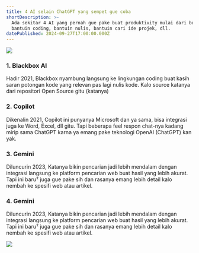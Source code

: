 ```yaml
---
title: 4 AI selain ChatGPT yang sempet gue coba
shortDescription: >-
  Ada sekitar 4 AI yang pernah gue pake buat produktivity mulai dari buat
  bantuin coding, bantuin nulis, bantuin cari ide projek, dll.
datePublished: 2024-09-27T17:00:00.000Z
---
```


![](/post/Post-10-1.jpg)

### 1. Blackbox AI

Hadir 2021, Blackbox nyambung langsung ke lingkungan coding buat kasih saran potongan kode yang relevan pas lagi nulis kode. Kalo source katanya dari repositori Open Source gitu (katanya)

### 2. Copilot

Dikenalin 2021, Copilot ini punyanya Microsoft dan ya sama, bisa integrasi  juga ke Word, Excel, dll gitu. Tapi beberapa feel respon chat-nya kadang mirip sama ChatGPT karna ya emang pake teknologi OpenAI (ChatGPT) kan yak.

### 3. Gemini

Diluncurin 2023, Katanya bikin pencarian jadi lebih mendalam dengan integrasi langsung ke platform pencarian web buat hasil yang lebih akurat. Tapi ini baru² juga gue pake sih dan rasanya emang lebih detail kalo nembah ke spesifi web atau artikel.

### 4. Gemini

Diluncurin 2023, Katanya bikin pencarian jadi lebih mendalam dengan integrasi langsung ke platform pencarian web buat hasil yang lebih akurat. Tapi ini baru² juga gue pake sih dan rasanya emang lebih detail kalo nembah ke spesifi web atau artikel.

![](/post/footer-post.png)
